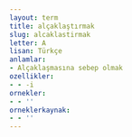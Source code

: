 ```yaml
---
layout: term
title: alçaklaştırmak
slug: alcaklastirmak
letter: A
lisan: Türkçe
anlamlar:
- Alçaklaşmasına sebep olmak
ozellikler:
- - -i
ornekler:
- - ''
orneklerkaynak:
- - ''
---
```

